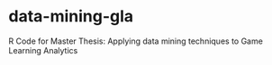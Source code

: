 # data-mining-gla
R Code for Master Thesis: Applying data mining techniques to Game Learning Analytics
